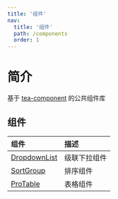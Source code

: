 ```yaml
---
title: '组件'
nav:
  title: '组件'
  path: /components
  order: 1
---
```


# 简介

基于 [tea-component](https://tea-design.github.io/component) 的公共组件库

## 组件

| 组件                                      | 描述         |
| :---------------------------------------- | :----------- |
| [DropdownList](/components/dropdown-list) | 级联下拉组件 |
| [SortGroup](/components/sort-group)       | 排序组件     |
| [ProTable](/components/pro-table)         | 表格组件     |
